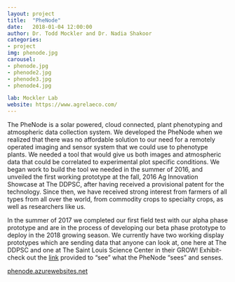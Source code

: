 ```yaml
---
layout: project
title:  "PheNode"
date:   2018-01-04 12:00:00
author: Dr. Todd Mockler and Dr. Nadia Shakoor
categories:
- project
img: phenode.jpg
carousel:
- phenode.jpg
- phenode2.jpg
- phenode3.jpg
- phenode4.jpg

lab: Mockler Lab
website: https://www.agrelaeco.com/
---
```


The PheNode is a solar powered, cloud connected, plant phenotyping and atmospheric data collection system. 
We developed the PheNode when we realized that there was no affordable solution to our need for a remotely 
operated imaging and sensor system that we could use to phenotype plants.  We needed a tool that would give 
us both images and atmospheric data that could be correlated to experimental plot specific conditions. 
We began work to build the tool we needed in the summer of 2016, and unveiled the first working prototype 
at the fall, 2016 Ag Innovation Showcase at The DDPSC, after having received a provisional patent for the technology. 
Since then, we have received strong interest from farmers of all types from all over the world, from commodity 
crops to specialty crops, as well as researchers like us.  

In the summer of 2017 we completed our first field test with our alpha phase prototype and are in the process 
of developing our beta phase prototype to deploy in the 2018 growing season.  We currently have two working 
display prototypes which are sending data that anyone can look at, one here at The DDPSC and one at The Saint 
Louis Science Center in their GROW! Exhibit- check out the <a href="http://phenode.azurewebsites.net/" target="_blank">link</a> provided to 
“see” what the PheNode “sees” and senses.  

<a href="http://phenode.azurewebsites.net/" target="_blank">phenode.azurewebsites.net</a>
